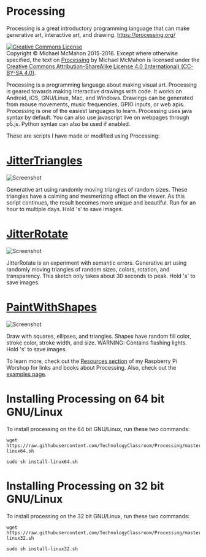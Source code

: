 # Processing
Processing is a great introductory programming language that can make generative art, interactive art, and drawing.  https://processing.org/

<a rel="license" href="http://creativecommons.org/licenses/by-sa/4.0/"><img alt="Creative Commons License" style="border-width:0" src="https://i.creativecommons.org/l/by-sa/4.0/88x31.png" /></a><br>Copyright © Michael McMahon 2015-2016.  Except where otherwise specified, the text on <a href="https://github.com/TechnologyClassroom/Processing/">Processing</a> by Michael McMahon is licensed under the <a href="https://creativecommons.org/licenses/by-sa/4.0/">Creative Commons Attribution-ShareAlike License 4.0 (International) (CC-BY-SA 4.0)</a>.

Processing is a programming language about making visual art.  Processing is geared towards making interactive drawings with code.  It works on Android, iOS, GNU/Linux, Mac, and Windows.  Drawings can be generated from mouse movements, music frequencies, GPIO inputs, or web apis.  Processing is one of the easiest languages to learn.  Processing uses java syntax by default.  You can also use javascript live on webpages through p5.js.  Python syntax can also be used if enabled.

These are scripts I have made or modified using Processing:

# <a href="https://github.com/TechnologyClassroom/Processing/blob/master/JitterRotate/JitterRotate.pde">JitterTriangles</a>

![Screenshot](https://github.com/TechnologyClassroom/Processing/blob/master/Images/JitterTriangles-29822.png?raw=true "Screenshot")

Generative art using randomly moving triangles of random sizes.  These triangles have a calming and mesmerizing effect on the viewer.  As this script continues, the result becomes more unique and beautiful.  Run for an hour to multiple days.  Hold 's' to save images.


# <a href="https://github.com/TechnologyClassroom/Processing/blob/master/JitterRotate/JitterRotate.pde">JitterRotate</a>

![Screenshot](https://github.com/TechnologyClassroom/Processing/blob/master/Images/JitterRotate-0531.png?raw=true "Screenshot")

JitterRotate is an experiment with semantic errors.  Generative art using randomly moving triangles of random sizes, colors, rotation, and transparency.  This sketch only takes about 30 seconds to peak.  Hold 's' to save images.


# <a href="https://github.com/TechnologyClassroom/Processing/blob/master/PaintWithShapes/PaintWithShapes.pde">PaintWithShapes</a>

![Screenshot](https://github.com/TechnologyClassroom/Processing/blob/master/Images/PaintWithShapes.png?raw=true "Screenshot")

Draw with squares, ellipses, and triangles.  Shapes have random fill color, stroke color, stroke width, and size.  WARNING: Contains flashing lights.  Hold 's' to save images.

To learn more, check out the <a href="https://github.com/TechnologyClassroom/RaspberryPiProgrammingWorkshop#resources">Resources section</a> of my Raspberry Pi Worshop for links and books about Processing.  Also, check out the <a href="https://github.com/TechnologyClassroom/Processing/blob/master/ProcessingExamples.md">examples page</a>.


# Installing Processing on 64 bit GNU/Linux

To install processing on the 64 bit GNU/Linux, run these two commands:

```
wget https://raw.githubusercontent.com/TechnologyClassroom/Processing/master/install-linux64.sh

sudo sh install-linux64.sh
```


# Installing Processing on 32 bit GNU/Linux

To install processing on the 32 bit GNU/Linux, run these two commands:

```
wget https://raw.githubusercontent.com/TechnologyClassroom/Processing/master/install-linux32.sh

sudo sh install-linux32.sh
```
